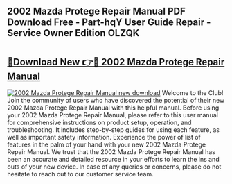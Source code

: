## 2002 Mazda Protege Repair Manual PDF Download Free - Part-hqY User Guide Repair - Service Owner Edition OLZQK

# <h2><a href="http://bc11557.oget.top/?id=2002+Mazda+Protege+Repair+Manual">🔗Download New 👉🔴 2002 Mazda Protege Repair Manual</a></h2>

[![2002 Mazda Protege Repair Manual new download](https://i.imgur.com/5g1atiW.png)](http://bc11557.oget.top/?id=2002+Mazda+Protege+Repair+Manual)
Welcome to the Club! Join the community of users who have discovered the potential of their new 2002 Mazda Protege Repair Manual with this helpful manual. Before using your 2002 Mazda Protege Repair Manual, please refer to this user manual for comprehensive instructions on product setup, operation, and troubleshooting. It includes step-by-step guides for using each feature, as well as important safety information. Experience the power of list of features in the palm of your hand with your new 2002 Mazda Protege Repair Manual. We trust that the 2002 Mazda Protege Repair Manual has been an accurate and detailed resource in your efforts to learn the ins and outs of your new device. In case of any queries or concerns, please do not hesitate to reach out to our customer service team.
